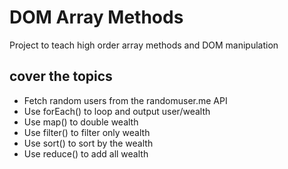 # DOM Array Methods
 Project to teach high order array methods and DOM manipulation

## cover the topics
- Fetch random users from the randomuser.me API
- Use forEach() to loop and output user/wealth
- Use map() to double wealth
- Use filter() to filter only wealth
- Use sort() to sort by the wealth
- Use reduce() to add all wealth